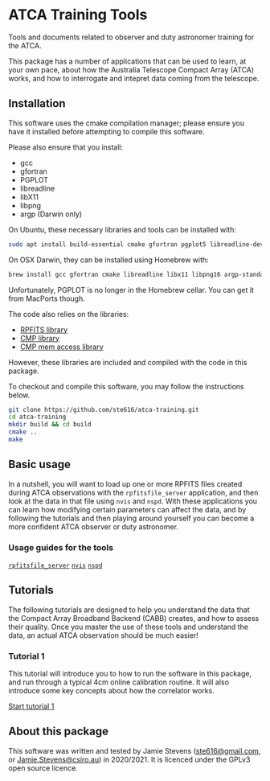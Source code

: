 # ATCA Training Tools
Tools and documents related to observer and duty astronomer training for the ATCA.

This package has a number of applications that can be used to learn, at your
own pace, about how the Australia Telescope Compact Array (ATCA) works, and how
to interrogate and intepret data coming from the telescope.

## Installation
This software uses the cmake compilation manager; please ensure you have it
installed before attempting to compile this software.

Please also ensure that you install:
* gcc
* gfortran
* PGPLOT
* libreadline
* libX11
* libpng
* argp (Darwin only)

On Ubuntu, these necessary libraries and tools can be installed with:
```bash
sudo apt install build-essential cmake gfortran pgplot5 libreadline-dev libx11-dev libpng-dev
```

On OSX Darwin, they can be installed using Homebrew with:
```bash
brew install gcc gfortran cmake libreadline libx11 libpng16 argp-standalone
```

Unfortunately, PGPLOT is no longer in the Homebrew cellar. You can get it from
MacPorts though.

The code also relies on the libraries:
* [RPFITS library](https://www.atnf.csiro.au/computing/software/rpfits.html)
* [CMP library](https://github.com/camgunz/cmp)
* [CMP mem access library](https://github.com/Stapelzeiger/cmp_mem_access)

However, these libraries are included and compiled with the code in this package.

To checkout and compile this software, you may follow the instructions below.
```bash
git clone https://github.com/ste616/atca-training.git
cd atca-training
mkdir build && cd build
cmake ..
make
```

## Basic usage
In a nutshell, you will want to load up one or more RPFITS files created during
ATCA observations with the `rpfitsfile_server` application, and then look at
the data in that file using `nvis` and `nspd`. With these applications you can
learn how modifying certain parameters can affect the data, and by following
the tutorials and then playing around yourself you can become a more confident
ATCA observer or duty astronomer.

### Usage guides for the tools

[`rpfitsfile_server`](src/apps/rpfitsfile_server/)
[`nvis`](src/apps/nvis/)
[`nspd`](src/apps/nspd/)

## Tutorials

The following tutorials are designed to help you understand the data that
the Compact Array Broadband Backend (CABB) creates, and how to assess their
quality. Once you master the use of these tools and understand the data,
an actual ATCA observation should be much easier!

### Tutorial 1

This tutorial will introduce you to how to run the software in this package,
and run through a typical 4cm online calibration routine. It will also introduce
some key concepts about how the correlator works.

[Start tutorial 1](tutorials/1_introduction/)



## About this package
This software was written and tested by Jamie Stevens (ste616@gmail.com, or
Jamie.Stevens@csiro.au) in 2020/2021. It is licenced under the GPLv3 open
source licence.
